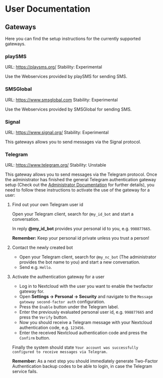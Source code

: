 # User Documentation

## Gateways

Here you can find the setup instructions for the currently supported gateways.

### playSMS
URL: https://playsms.org/
Stability: Experimental

Use the Webservices provided by playSMS for sending SMS.

### SMSGlobal 
URL: https://www.smsglobal.com
Stability: Experimental

Use the Webservices provided by SMSGlobal for sending SMS.

### Signal
URL: https://www.signal.org/
Stability: Experimental

This gateways allows you to send messages via the Signal protocol.

### Telegram
URL: https://www.telegram.org/
Stability: Unstable

This gateway allows you to send messages via the Telegram protocol. Once the administrator
has finished the general Telegram authentication gateway setup (Check out the [Administrator
Documentation] for further details), you need to follow these instructions to activate the
use of the gateway for a user:

1. Find out your own Telegram user id

   Open your Telegram client, search for `@my_id_bot` and start a conversation.

   In reply **@my_id_bot** provides your personal id to you, e.g. `998877665`.

   **Remember:** Keep your personal id private unless you trust a person!

2. Contact the newly created bot

   * Open your Telegram client, search for `@my_nc_bot` (The administrator provides the
     bot name to you) and start a new conversation.
   * Send e.g. `Hello`.

3. Activate the authentication gateway for a user

   * Log in to Nextcloud with the user you want to enable the twofactor gateway for.
   * Open **Settings -> Personal -> Security** and navigate to the `Message gateway
     second-factor auth` configuration.
   * Press the `Enable` button under the Telegram label.
   * Enter the previously evaluated personal user id, e.g. `998877665` and press the
     `Verify` button.
   * Now you should receive a Telegram message with your Nextcloud authentication code,
     e.g. `123456`.
   * Enter the received Nextcloud authentication code and press the `Confirm` button.

   Finally the system should state `Your account was successfully configured to receive
   messages via Telegram.`

   **Remember:** As a next step you should immediately generate Two-Factor Authentication
   backup codes to be able to login, in case the Telegram service fails.

[Administrator Documentation]: https://nextcloud-twofactor-gateway.readthedocs.io/en/latest/Admin%20Documentation/
